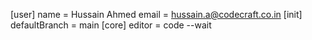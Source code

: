 [user]
name = Hussain Ahmed
email = hussain.a@codecraft.co.in
[init]
defaultBranch = main
[core]
editor = code --wait
